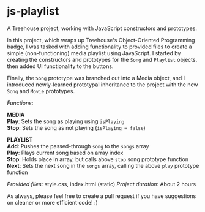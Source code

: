 # js-playlist
A Treehouse project, working with JavaScript constructors and prototypes.

In this project, which wraps up Treehouse's Object-Oriented Programming badge, I was tasked with adding functionality to provided files to create a simple (non-functioning) media playlist using JavaScript. I started by creating the constructors and prototypes for the ```Song``` and ```Playlist``` objects, then added UI functionality to the buttons.

Finally, the ```Song``` prototype was branched out into a Media object, and I introduced newly-learned prototypal inheritance to the project with the new ```Song``` and ```Movie``` prototypes.

*Functions*:

**MEDIA**<br>
**Play**: Sets the song as playing using ```isPlaying```<br>
**Stop**: Sets the song as not playing (```isPlaying = false```)

**PLAYLIST**<br>
**Add**: Pushes the passed-through ```song``` to the ```songs``` array<br>
**Play**: Plays current song based on array index<br>
**Stop**: Holds place in array, but calls above ```stop``` song prototype function<br>
**Next**: Sets the next song in the ```songs``` array, calling the above ```play``` prototype function

*Provided files*: style.css, index.html (static)
*Project duration*: About 2 hours

As always, please feel free to create a pull request if you have suggestions on cleaner or more efficient code! :)
